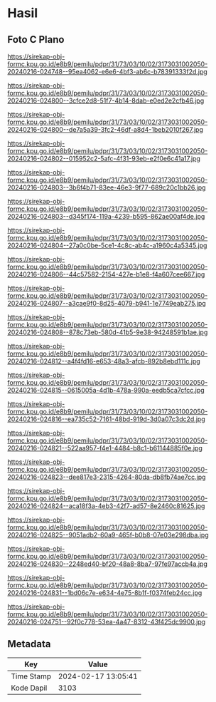 # Hasil

## Foto C Plano

https://sirekap-obj-formc.kpu.go.id/e8b9/pemilu/pdpr/31/73/03/10/02/3173031002050-20240216-024748--95ea4062-e6e6-4bf3-ab6c-b78391333f2d.jpg

https://sirekap-obj-formc.kpu.go.id/e8b9/pemilu/pdpr/31/73/03/10/02/3173031002050-20240216-024800--3cfce2d8-51f7-4b14-8dab-e0ed2e2cfb46.jpg

https://sirekap-obj-formc.kpu.go.id/e8b9/pemilu/pdpr/31/73/03/10/02/3173031002050-20240216-024800--de7a5a39-3fc2-46df-a8d4-1beb2010f267.jpg

https://sirekap-obj-formc.kpu.go.id/e8b9/pemilu/pdpr/31/73/03/10/02/3173031002050-20240216-024802--015952c2-5afc-4f31-93eb-e2f0e6c41a17.jpg

https://sirekap-obj-formc.kpu.go.id/e8b9/pemilu/pdpr/31/73/03/10/02/3173031002050-20240216-024803--3b6f4b71-83ee-46e3-9f77-689c20c1bb26.jpg

https://sirekap-obj-formc.kpu.go.id/e8b9/pemilu/pdpr/31/73/03/10/02/3173031002050-20240216-024803--d345f174-119a-4239-b595-862ae00af4de.jpg

https://sirekap-obj-formc.kpu.go.id/e8b9/pemilu/pdpr/31/73/03/10/02/3173031002050-20240216-024804--27a0c0be-5ce1-4c8c-ab4c-a1960c4a5345.jpg

https://sirekap-obj-formc.kpu.go.id/e8b9/pemilu/pdpr/31/73/03/10/02/3173031002050-20240216-024806--44c57582-2154-427e-b1e8-f4a607cee667.jpg

https://sirekap-obj-formc.kpu.go.id/e8b9/pemilu/pdpr/31/73/03/10/02/3173031002050-20240216-024807--a3cae9f0-8d25-4079-b941-1e7749eab275.jpg

https://sirekap-obj-formc.kpu.go.id/e8b9/pemilu/pdpr/31/73/03/10/02/3173031002050-20240216-024808--878c73eb-580d-41b5-9e38-94248591b1ae.jpg

https://sirekap-obj-formc.kpu.go.id/e8b9/pemilu/pdpr/31/73/03/10/02/3173031002050-20240216-024812--a4f4fd16-e653-48a3-afcb-892b8ebd111c.jpg

https://sirekap-obj-formc.kpu.go.id/e8b9/pemilu/pdpr/31/73/03/10/02/3173031002050-20240216-024815--0615005a-4d1b-478a-990a-eedb5ca7cfcc.jpg

https://sirekap-obj-formc.kpu.go.id/e8b9/pemilu/pdpr/31/73/03/10/02/3173031002050-20240216-024816--ea735c52-7161-48bd-919d-3d0a07c3dc2d.jpg

https://sirekap-obj-formc.kpu.go.id/e8b9/pemilu/pdpr/31/73/03/10/02/3173031002050-20240216-024821--522aa957-f4e1-4484-b8c1-b61144885f0e.jpg

https://sirekap-obj-formc.kpu.go.id/e8b9/pemilu/pdpr/31/73/03/10/02/3173031002050-20240216-024823--dee817e3-2315-4264-80da-db8fb74ae7cc.jpg

https://sirekap-obj-formc.kpu.go.id/e8b9/pemilu/pdpr/31/73/03/10/02/3173031002050-20240216-024824--aca18f3a-4eb3-42f7-ad57-8e2460c81625.jpg

https://sirekap-obj-formc.kpu.go.id/e8b9/pemilu/pdpr/31/73/03/10/02/3173031002050-20240216-024825--9051adb2-60a9-465f-b0b8-07e03e298dba.jpg

https://sirekap-obj-formc.kpu.go.id/e8b9/pemilu/pdpr/31/73/03/10/02/3173031002050-20240216-024830--2248ed40-bf20-48a8-8ba7-97fe97accb4a.jpg

https://sirekap-obj-formc.kpu.go.id/e8b9/pemilu/pdpr/31/73/03/10/02/3173031002050-20240216-024831--1bd06c7e-e634-4e75-8b1f-f0374feb24cc.jpg

https://sirekap-obj-formc.kpu.go.id/e8b9/pemilu/pdpr/31/73/03/10/02/3173031002050-20240216-024751--92f0c778-53ea-4a47-8312-43f425dc9900.jpg


## Metadata

| Key        | Value               |
| ---------- | ------------------- |
| Time Stamp | 2024-02-17 13:05:41 |
| Kode Dapil | 3103                |



